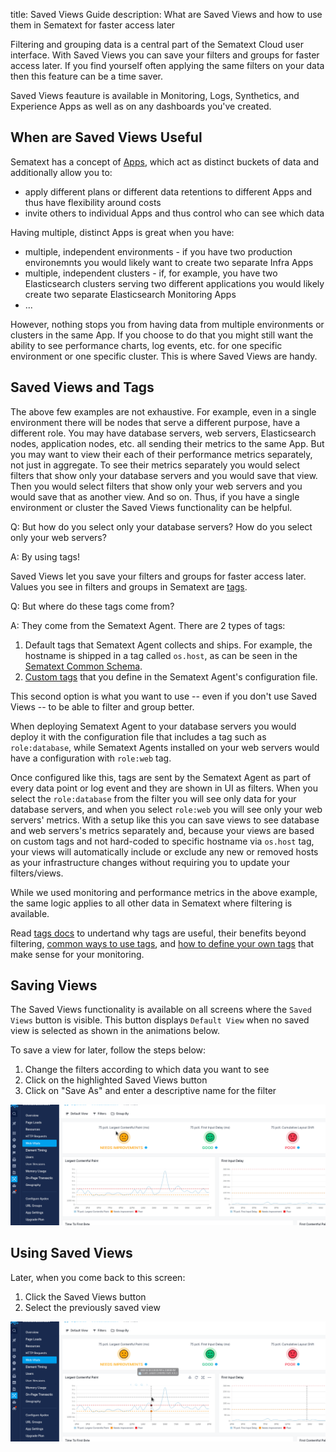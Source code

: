 title: Saved Views Guide
description: What are Saved Views and how to use them in Sematext for faster access later

Filtering and grouping data is a central part of the Sematext Cloud user interface. With Saved Views you can save your filters and groups for faster access later. If you find yourself often applying the same filters on your data then this feature can be a time saver.

Saved Views feauture is available in Monitoring, Logs, Synthetics, and Experience Apps as well as on any dashboards you've created.

## When are Saved Views Useful

Sematext has a concept of [Apps](../guide/app-guide/), which act as distinct buckets of data and additionally allow you to:

- apply different plans or different data retentions to different Apps and thus have flexibility around costs
- invite others to individual Apps and thus control who can see which data

Having multiple, distinct Apps is great when you have:

- multiple, independent environments - if you have two production environemnts you would likely want to create two separate Infra Apps
- multiple, independent clusters - if, for example, you have two Elasticsearch clusters serving two different applications you would likely create two separate Elasticsearch Monitoring Apps
- ...

However, nothing stops you from having data from multiple environments or clusters in the same App.  If you choose to do that you might still want the ability to see performance charts, log events, etc. for one specific environment or one specific cluster.  This is where Saved Views are handy. 

## Saved Views and Tags

The above few examples are not exhaustive.  For example, even in a single environment there will be nodes that serve a different purpose, have a different role.  You may have database servers, web servers, Elasticsearch nodes, application nodes, etc. all sending their metrics to the same App.  But you may want to view their each of their performance metrics separately, not just in aggregate.  To see their metrics separately you would select filters that show only your database servers and you would save that view.  Then you would select filters that show only your web servers and you would save that as another view.  And so on.  Thus, if you have a single environment or cluster the Saved Views functionality can be helpful.

Q: But how do you select only your database servers?  How do you select only your web servers?  

A: By using tags!  

Saved Views let you save your filters and groups for faster access later.  Values you see in filters and groups in Sematext are [tags](../tags/).  

Q: But where do these tags come from?

A: They come from the Sematext Agent.  There are 2 types of tags:

1. Default tags that Sematext Agent collects and ships.  For example, the hostname is shipped in a tag called `os.host`, as can be seen in the [Sematext Common Schema](../tags/common-schema/).
2. [Custom tags](../tags/custom-tags/) that you define in the Sematext Agent's configuration file.

This second option is what you want to use -- even if you don't use Saved Views --  to be able to filter and group better.  

When deploying Sematext Agent to your database servers you would deploy it with the configuration file that includes a tag such as `role:database`, while Sematext Agents installed on your web servers would have a configuration with `role:web` tag.

Once configured like this, tags are sent by the Sematext Agent as part of every data point or log event and they are shown in UI as filters.  When you select the `role:database` from the filter you will see only data for your database servers, and when you select `role:web` you will see only your web servers' metrics.  With a setup like this you can save views to see database and web servers's metrics separately and, because your views are based on custom tags and not hard-coded to specific hostname via `os.host` tag, your views will automatically include or exclude any new or removed hosts as your infrastructure changes without requiring you to update your filters/views.

While we used monitoring and performance metrics in the above example, the same logic applies to all other data in Sematext where filtering is available.

Read [tags docs](../tags/) to undertand why tags are useful, their benefits beyond filtering, [common ways to use tags](../tags/#common-ways-to-use-tags), and [how to define your own tags](../tags/#defining-you-own-tags) that make sense for your monitoring.

## Saving Views

The Saved Views functionality is available on all screens where the `Saved Views` button is visible.  This button displays `Default View` when no saved view is selected as shown in the animations below.
 
To save a view for later, follow the steps below:

1. Change the filters according to which data you want to see
2. Click on the highlighted Saved Views button
3. Click on "Save As" and enter a descriptive name for the filter

![Creating the saved view](../images/guide/savedviews/SavedViewCreate.gif)

## Using Saved Views

Later, when you come back to this screen:

1. Click the Saved Views button
2. Select the previously saved view

![Selecting the saved view](../images/guide/savedviews/SavedViewSelect.gif)

